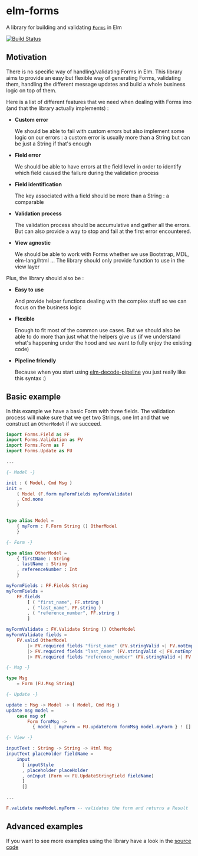 # elm-forms

A library for building and validating [`Forms`](http://package.elm-lang.org/packages/ozmat/elm-forms/latest/Forms-Form#Form) in Elm

[![Build Status](https://travis-ci.org/ozmat/elm-forms.svg?branch=master)](https://travis-ci.org/ozmat/elm-forms)

## Motivation

There is no specific way of handling/validating Forms in Elm. This library aims
to provide an easy but flexible way of generating Forms, validating them, 
handling the different message updates and build a whole business logic on top
of them.

Here is a list of different features that we need when dealing with Forms imo 
(and that the library actually implements) :

- **Custom error**

   We should be able to fail with custom errors but also implement some logic
   on our errors : a custom error is usually more than a String but can be 
   just a String if that's enough

- **Field error**

   We should be able to have errors at the field level in order to identify
   which field caused the failure during the validation process

- **Field identification**

   The key associated with a field should be more than a String : a comparable
   
- **Validation process**

   The validation process should be accumulative and gather all the errors. But
   can also provide a way to stop and fail at the first error encountered.

- **View agnostic**

   We should be able to work with Forms whether we use Bootstrap, MDL, 
   elm-lang/html ... The library should only provide function to use in the
   view layer

Plus, the library should also be :

- **Easy to use**
   
   And provide helper functions dealing with the complex stuff so we can 
   focus on the business logic

- **Flexible**
   
   Enough to fit most of the common use cases. But we should also be able 
   to do more than just what the helpers give us (if we understand what's 
   happening under the hood and we want to fully enjoy the existing code)

- **Pipeline friendly**

  Because when you start using [elm-decode-pipeline](http://package.elm-lang.org/packages/NoRedInk/elm-decode-pipeline/latest) 
  you just really like this syntax :)

## Basic example

In this example we have a basic Form with three fields. The validation process
will make sure that we get two Strings, one Int and that we construct an
`OtherModel` if we succeed.

```elm
import Forms.Field as FF
import Forms.Validation as FV
import Forms.Form as F
import Forms.Update as FU

...

{- Model -}

init : ( Model, Cmd Msg )
init =
    ( Model (F.form myFormFields myFormValidate)
    , Cmd.none
    )


type alias Model =
    { myForm : F.Form String () OtherModel
    }

{- Form -}

type alias OtherModel =
    { firstName : String
    , lastName : String
    , referenceNumber : Int
    }

myFormFields : FF.Fields String
myFormFields =
    FF.fields
        [ ( "first_name", FF.string )
        , ( "last_name", FF.string )
        , ( "reference_number", FF.string )
        ]

myFormValidate : FV.Validate String () OtherModel
myFormValidate fields =
    FV.valid OtherModel
        |> FV.required fields "first_name" (FV.stringValid <| FV.notEmpty <| FV.success)
        |> FV.required fields "last_name" (FV.stringValid <| FV.notEmpty <| FV.success)
        |> FV.required fields "reference_number" (FV.stringValid <| FV.int <| FV.success)

{- Msg -}

type Msg
    = Form (FU.Msg String)

{- Update -}

update : Msg -> Model -> ( Model, Cmd Msg )
update msg model =
    case msg of
        Form formMsg ->
          { model | myForm = FU.updateForm formMsg model.myForm } ! []

{- View -}

inputText : String -> String -> Html Msg
inputText placeHolder fieldName =
    input
      [ inputStyle
      , placeholder placeHolder
      , onInput (Form << FU.UpdateStringField fieldName)
      ]
      []

...

F.validate newModel.myForm -- validates the form and returns a Result

```

## Advanced examples

If you want to see more examples using the library have a look in the 
[source code](https://github.com/ozmat/elm-forms/tree/master/examples)
